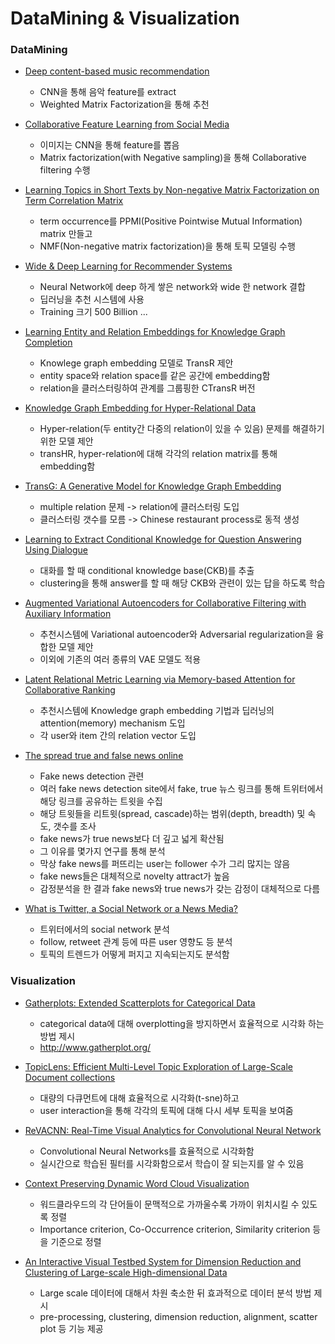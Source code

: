 # DataMining & Visualization



### DataMining

* [Deep content-based music recommendation](https://papers.nips.cc/paper/5004-deep-content-based-music-recommendation)

    - CNN을 통해 음악 feature를 extract
    - Weighted Matrix Factorization을 통해 추천


* [Collaborative Feature Learning from Social Media](https://arxiv.org/abs/1502.01423)

    - 이미지는 CNN을 통해 feature를 뽑음
    - Matrix factorization(with Negative sampling)을 통해 Collaborative filtering 수행


* [Learning Topics in Short Texts by Non-negative Matrix Factorization on Term Correlation Matrix](http://epubs.siam.org/doi/abs/10.1137/1.9781611972832.83)

    - term occurrence를 PPMI(Positive Pointwise Mutual Information) matrix 만들고
    - NMF(Non-negative matrix factorization)을 통해 토픽 모델링 수행


* [Wide & Deep Learning for Recommender Systems](https://arxiv.org/abs/1606.07792)

    - Neural Network에 deep 하게 쌓은 network와 wide 한 network 결합
    - 딥러닝을 추천 시스템에 사용
    - Training 크기 500 Billion ...


* [Learning Entity and Relation Embeddings for Knowledge Graph Completion](http://nlp.csai.tsinghua.edu.cn/~lzy/publications/aaai2015_transr.pdf)

    - Knowlege graph embedding 모델로 TransR 제안
    - entity space와 relation space를 같은 공간에 embedding함
    - relation을 클러스터링하여 관계를 그룹핑한 CTransR 버전


* [Knowledge Graph Embedding for Hyper-Relational Data](http://ieeexplore.ieee.org/document/7889640/)

    - Hyper-relation(두 entity간 다중의 relation이 있을 수 있음) 문제를 해결하기 위한 모델 제안
    - transHR, hyper-relation에 대해 각각의 relation matrix를 통해 embedding함


* [TransG: A Generative Model for Knowledge Graph Embedding](https://aclweb.org/anthology/P/P16/P16-1219.pdf)

    - multiple relation 문제 -> relation에 클러스터링 도입
    - 클러스터링 갯수를 모름 -> Chinese restaurant process로 동적 생성


* [Learning to Extract Conditional Knowledge for Question Answering Using Dialogue](http://dl.acm.org/citation.cfm?id=2983777)

    - 대화를 할 때 conditional knowledge base(CKB)를 추출
    - clustering을 통해 answer를 할 때 해당 CKB와 관련이 있는 답을 하도록 학습


* [Augmented Variational Autoencoders for Collaborative Filtering with Auxiliary Information](https://dl.acm.org/citation.cfm?id=3132972)

    - 추천시스템에 Variational autoencoder와 Adversarial regularization을 융합한 모델 제안
    - 이외에 기존의 여러 종류의 VAE 모델도 적용


* [Latent Relational Metric Learning via Memory-based Attention for Collaborative Ranking](https://www.researchgate.net/publication/322385353_Latent_Relational_Metric_Learning_via_Memory-based_Attention_for_Collaborative_Ranking)

    - 추천시스템에 Knowledge graph embedding 기법과 딥러닝의 attention(memory) mechanism 도입
    - 각 user와 item 간의 relation vector 도입


* [The spread true and false news online](http://science.sciencemag.org/content/359/6380/1146)

    - Fake news detection 관련
    - 여러 fake news detection site에서 fake, true 뉴스 링크를 통해 트위터에서 해당 링크를 공유하는 트윗을 수집
    - 해당 트윗들을 리트윗(spread, cascade)하는 범위(depth, breadth) 및 속도, 갯수를 조사
    - fake news가 true news보다 더 깊고 넓게 확산됨
    - 그 이유를 몇가지 연구를 통해 분석
    - 막상 fake news를 퍼뜨리는 user는 follower 수가 그리 많지는 않음
    - fake news들은 대체적으로 novelty attract가 높음
    - 감정분석을 한 결과 fake news와 true news가 갖는 감정이 대체적으로 다름


* [What is Twitter, a Social Network or a News Media?](https://dl.acm.org/citation.cfm?id=1772751)

    - 트위터에서의 social network 분석
    - follow, retweet 관계 등에 따른 user 영향도 등 분석
    - 토픽의 트렌드가 어떻게 퍼지고 지속되는지도 분석함



### Visualization

* [Gatherplots: Extended Scatterplots for Categorical Data](http://www.umiacs.umd.edu/~elm/projects/gatherplots/gatherplots.pdf)

    - categorical data에 대해 overplotting을 방지하면서 효율적으로 시각화 하는 방법 제시
    - <http://www.gatherplot.org/>


* [TopicLens: Efficient Multi-Level Topic Exploration of Large-Scale Document collections](http://www.umiacs.umd.edu/~elm/projects/topiclens/topiclens.pdf)

    - 대량의 다큐먼트에 대해 효율적으로 시각화(t-sne)하고
    - user interaction을 통해 각각의 토픽에 대해 다시 세부 토픽을 보여줌


* [ReVACNN: Real-Time Visual Analytics for Convolutional Neural Network](http://poloclub.gatech.edu/idea2016/papers/p30-chung.pdf)

    - Convolutional Neural Networks를 효율적으로 시각화함
    - 실시간으로 학습된 필터를 시각화함으로서 학습이 잘 되는지를 알 수 있음


* [Context Preserving Dynamic Word Cloud Visualization](http://www.shixialiu.com/publications/wordcloud/paper.pdf)
    - 워드클라우드의 각 단어들이 문맥적으로 가까울수록 가까이 위치시킬 수 있도록 정렬
    - Importance criterion, Co-Occurrence criterion, Similarity criterion 등을 기준으로 정렬

* [An Interactive Visual Testbed System for Dimension Reduction and Clustering of Large-scale High-dimensional Data](http://www.zcliu.org/papers/2013_vda_testbed.pdf)

    - Large scale 데이터에 대해서 차원 축소한 뒤 효과적으로 데이터 분석 방법 제시
    - pre-processing, clustering, dimension reduction, alignment, scatter plot 등 기능 제공
